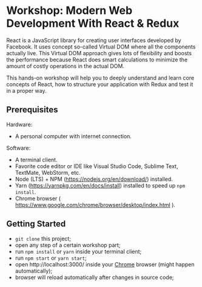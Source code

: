 # Workshop: Modern Web Development With React & Redux
React is a JavaScript library for creating user interfaces developed by Facebook. It uses concept so-called Virtual DOM where all the components actually live. This Virtual DOM approach gives lots of flexibility and boosts the performance because React does smart calculations to minimize the amount of costly operations in the actual DOM.

This hands-on workshop will help you to deeply understand and learn core concepts of React, how to structure your application with Redux and test it in a proper way.

## Prerequisites
Hardware:
- A personal computer with internet connection.

Software:
- A terminal client.
- Favorite code editor or IDE like Visual Studio Code, Sublime Text, TextMate, WebStorm, etc.
- Node (LTS) + NPM (https://nodejs.org/en/download/) installed.
- Yarn (https://yarnpkg.com/en/docs/install) installed to speed up `npm install`.
- Chrome browser ( https://www.google.com/chrome/browser/desktop/index.html ).

## Getting Started
- `git clone` this project;
- open any step of a certain workshop part;
- run `npm install` or `yarn` inside your terminal client;
- run `npm start` or `yarn start`;
- open http://localhost:3000/ inside your [Chrome](https://www.google.com/chrome/browser/desktop/index.html) browser (might happen automatically);
- browser will reload automatically after changes in source code;
